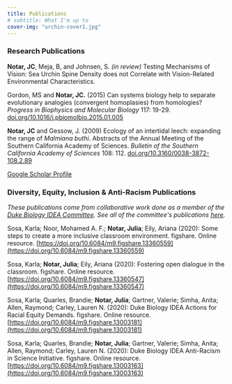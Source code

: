 ```yaml
---
title: Publications
# subtitle: What I'm up to
cover-img: "urchin-cover1.jpg"
---
```


### Research Publications

**Notar, JC**, Meja, B, and Johnsen, S. _(in review)_ Testing Mechanisms of Vision: Sea Urchin Spine Density does not Correlate with Vision-Related Environmental Characteristics.

Gordon, MS and **Notar, JC.** (2015) Can systems biology help to separate evolutionary analogies (convergent homoplasies) from homologies? _Progress in Biophysics and Molecular Biology_ 117: 19-29. [doi.org/10.1016/j.pbiomolbio.2015.01.005](https://doi.org/10.1016/j.pbiomolbio.2015.01.005)

**Notar, JC** and Gessow, J. (2009) Ecology of an intertidal leech: expanding the range of _Malmiana buthi_. Abstracts of the Annual Meeting of the Southern California Academy of Sciences. _Bulletin of the Southern California Academy of Sciences_ 108: 112. [doi.org/10.3160/0038-3872-108.2.89](https://doi.org/10.3160/0038-3872-108.2.89)

[Google Scholar Profile](https://scholar.google.com/citations?user=eQlRnmEAAAAJ&hl=en&oi=ao)

### Diversity, Equity, Inclusion & Anti-Racism Publications

_These publications come from collaborative work done as a member of the [Duke Biology IDEA Committee](https://jnotar.github.io/dei/). See all of the committee's publications [here](https://sites.duke.edu/biodiversity/publications/)._

Sosa, Karla; Noor, Mohamed A. F.; **Notar, Julia**; Eily, Ariana (2020): Some steps to create a more inclusive classroom environment. figshare. Online resource. [https://doi.org/10.6084/m9.figshare.13360559](https://doi.org/10.6084/m9.figshare.13360559)

Sosa, Karla; **Notar, Julia**; Eily, Ariana (2020): Fostering open dialogue in the classroom. figshare. Online resource. [https://doi.org/10.6084/m9.figshare.13360547](https://doi.org/10.6084/m9.figshare.13360547)

Sosa, Karla; Quarles, Brandie; **Notar, Julia**; Gartner, Valerie; Simha, Anita; Allen, Raymond; Carley, Lauren N. (2020): Duke Biology IDEA Actions for Racial Equity Demands. figshare. Online resource. [https://doi.org/10.6084/m9.figshare.13003181](https://doi.org/10.6084/m9.figshare.13003181)

Sosa, Karla; Quarles, Brandie; **Notar, Julia**; Gartner, Valerie; Simha, Anita; Allen, Raymond; Carley, Lauren N. (2020): Duke Biology IDEA Anti-Racism in Science Initiative. figshare. Online resource. [https://doi.org/10.6084/m9.figshare.13003163](https://doi.org/10.6084/m9.figshare.13003163)
